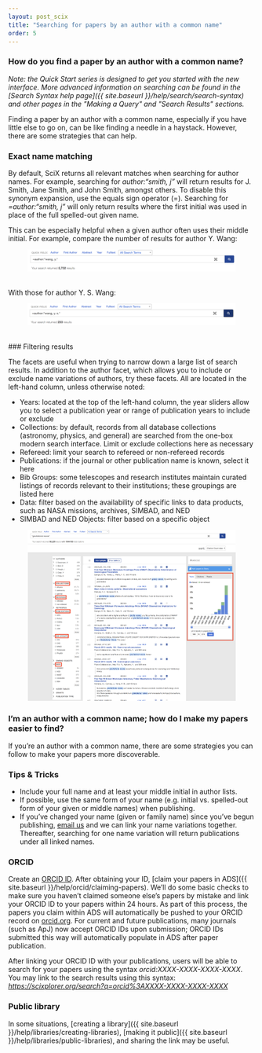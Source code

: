 ```yaml
---
layout: post_scix
title: "Searching for papers by an author with a common name"
order: 5
---
```


### How do you find a paper by an author with a common name?
*Note: the Quick Start series is designed to get you started with the
new interface. More advanced information on searching can be found in
the [Search Syntax help page]({{ site.baseurl }}/help/search/search-syntax) and other pages in the "Making a Query"  and "Search Results" sections.*

Finding a paper by an author with a common name, especially if you have little else to go on, can be like finding a needle in a haystack. However, there are some strategies that can help.

### Exact name matching

By default, SciX returns all relevant matches when searching for author names. For example, searching for *author:&ldquo;smith, j”* will return results for J. Smith, Jane Smith, and John Smith, amongst others. To disable this synonym expansion, use the equals sign operator (=). Searching for *=author:&ldquo;smith, j”* will only return results where the first initial was used in place of the full spelled-out given name. 

This can be especially helpful when a given author often uses their middle initial. For example, compare the number of results for author Y. Wang:

<figure>
   <img src="/help/img/exact-name-1.png"  class="img-responsive" alt="Exact
   name matching query with full family name and given name
   initial. 5732 total search results.">
   </figure>

<br>
With those for author Y. S. Wang:

<figure>
   <img src="/help/img/exact-name-2.png"  class="img-responsive" alt="Exact
   name matching query with full family name and given name and middle name
   initials. 233 total search results.">
</figure>

<br>
### Filtering results

The facets are useful when trying to narrow down a large list of search results. In addition to the author facet, which allows you to include or exclude name variations of authors, try these facets. All are located in the left-hand column, unless otherwise noted:
- Years: located at the top of the left-hand column, the year sliders allow you to select a publication year or range of publication years to include or exclude
- Collections: by default, records from all database collections (astronomy, physics, and general) are searched from the one-box modern search interface. Limit or exclude collections here as necessary
- Refereed: limit your search to refereed or non-refereed records
- Publications: if the journal or other publication name is known, select it here
- Bib Groups: some telescopes and research institutes maintain curated listings of records relevant to their institutions; these groupings are listed here
- Data: filter based on the availability of specific links to data products, such as NASA missions, archives, SIMBAD, and NED
- SIMBAD and NED Objects: filter based on a specific object 

<figure>
   <img src="/help/img/filter-facets.png"  class="img-responsive"
   alt="Search results with filter facets highlighted.">
   </figure>

### I’m an author with a common name; how do I make my papers easier to find?

If you’re an author with a common name, there are some strategies you can follow to make your papers more discoverable.

### Tips & Tricks
- Include your full name and at least your middle initial in author lists.
- If possible, use the same form of your name (e.g. initial vs. spelled-out form of your given or middle names) when publishing.
- If you’ve changed your name (given or family name) since you’ve begun publishing, [email us](mailto:help@scixplorer.org) and we can link your name variations together. Thereafter, searching for one name variation will return publications under all linked names.

### ORCID

Create an [ORCID ID](https://orcid.org/). After obtaining your ID, [claim your papers in ADS]({{ site.baseurl }}/help/orcid/claiming-papers). We’ll do some basic checks to make sure you haven’t claimed someone else’s papers by mistake and link your ORCID ID to your papers within 24 hours. As part of this process, the papers you claim within ADS will automatically be pushed to your ORCID record on [orcid.org](https://orcid.org/). For current and future publications, many journals (such as ApJ) now accept ORCID IDs upon submission; ORCID IDs submitted this way will automatically populate in ADS after paper publication.

After linking your ORCID ID with your publications, users will be able to search for your papers using the syntax *orcid:XXXX-XXXX-XXXX-XXXX*. You may link to the search results using this syntax: *https://scixplorer.org/search?q=orcid%3AXXXX-XXXX-XXXX-XXXX*

### Public library
In some situations, [creating a library]({{ site.baseurl }}/help/libraries/creating-libraries), [making it public]({{ site.baseurl }}/help/libraries/public-libraries), and sharing the link may be useful.
